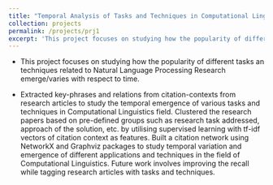 ```yaml
---
title: "Temporal Analysis of Tasks and Techniques in Computational Linguistics : Natural Language Processing | IIT Kharagpur | Jan '17 - Present"
collection: projects
permalink: /projects/prj1
excerpt: 'This project focuses on studying how the popularity of different tasks an techniques related to Natural Language Processing Research emerge/varies with respect to time.'
---
```



* This project focuses on studying how the popularity of different tasks an techniques related to Natural Language Processing Research emerge/varies with respect to time. 

* Extracted key-phrases and relations from citation-contexts from research articles to study the temporal emergence of various tasks and techniques in Computational Linguistics field. Clustered the research papers based on pre-defined groups such as research task addressed, approach of the solution, etc. by utilising supervised learning with tf-idf vectors of citation context as features. Built a citation network using NetworkX and Graphviz packages to study temporal variation and emergence of different applications and techniques in the field of Computational Linguistics. Future work involves improving the recall while tagging research articles with tasks and techniques. 
